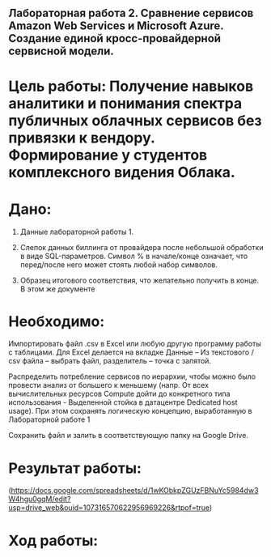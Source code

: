 ## Лабораторная работа 2. Сравнение сервисов Amazon Web Services и Microsoft Azure. Создание единой кросс-провайдерной сервисной модели.


# Цель работы: Получение навыков аналитики и понимания спектра публичных облачных сервисов без привязки к вендору. Формирование у студентов комплексного видения Облака. 


# Дано: 

1. Данные лабораторной работы 1.
   
2. Слепок данных биллинга от провайдера после небольшой обработки в виде SQL-параметров. Символ % в начале/конце означает, что перед/после него может стоять любой набор символов.
   
3. Образец итогового соответствия, что желательно получить в конце. В этом же документе  

# Необходимо:

Импортировать файл .csv в Excel или любую другую программу работы с таблицами. Для Excel делается на вкладке Данные – Из текстового / csv файла – выбрать файл, разделитель – точка с запятой.

Распределить потребление сервисов по иерархии, чтобы можно было провести анализ от большего к меньшему (напр. От всех вычислительных ресурсов Compute дойти до конкретного типа использования - Выделенной стойка в датацентре Dedicated host usage). При этом сохранять логическую концепцию, выработанную в Лабораторной работе 1

Сохранить файл и залить в соответствующую папку на Google Drive.


# Результат работы: 
(https://docs.google.com/spreadsheets/d/1wKObkpZGUzFBNuYc5984dw3W4hgu0gqM/edit?usp=drive_web&ouid=107316570622956969226&rtpof=true)

# Ход работы:
